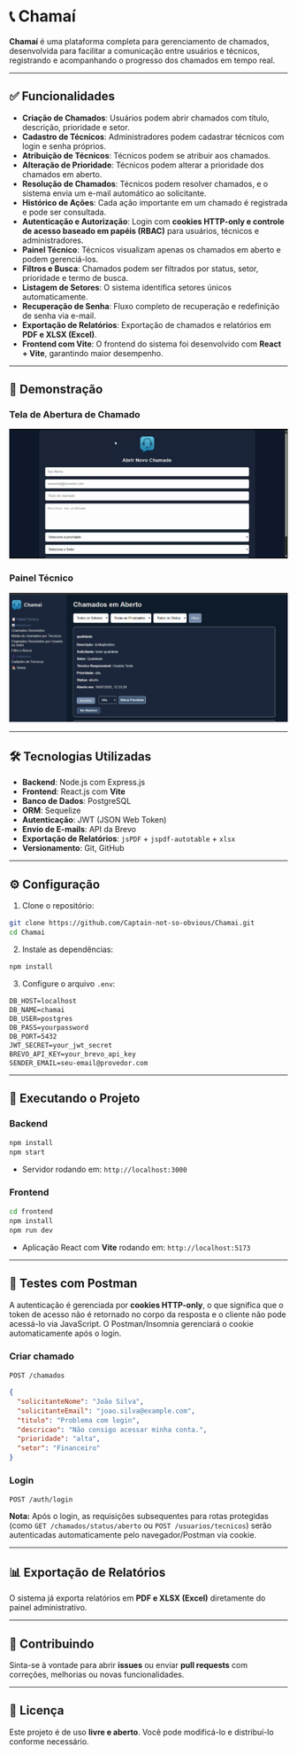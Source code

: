 
# 📞 Chamaí

**Chamaí** é uma plataforma completa para gerenciamento de chamados, desenvolvida para facilitar a comunicação entre usuários e técnicos, registrando e acompanhando o progresso dos chamados em tempo real.

-----

## ✅ Funcionalidades

- **Criação de Chamados**: Usuários podem abrir chamados com título, descrição, prioridade e setor.
- **Cadastro de Técnicos**: Administradores podem cadastrar técnicos com login e senha próprios.
- **Atribuição de Técnicos**: Técnicos podem se atribuir aos chamados.
- **Alteração de Prioridade**: Técnicos podem alterar a prioridade dos chamados em aberto.
- **Resolução de Chamados**: Técnicos podem resolver chamados, e o sistema envia um e-mail automático ao solicitante.
- **Histórico de Ações**: Cada ação importante em um chamado é registrada e pode ser consultada.
- **Autenticação e Autorização**: Login com **cookies HTTP-only e controle de acesso baseado em papéis (RBAC)** para usuários, técnicos e administradores.
- **Painel Técnico**: Técnicos visualizam apenas os chamados em aberto e podem gerenciá-los.
- **Filtros e Busca**: Chamados podem ser filtrados por status, setor, prioridade e termo de busca.
- **Listagem de Setores**: O sistema identifica setores únicos automaticamente.
- **Recuperação de Senha**: Fluxo completo de recuperação e redefinição de senha via e-mail.
- **Exportação de Relatórios**: Exportação de chamados e relatórios em **PDF e XLSX (Excel)**.
- **Frontend com Vite**: O frontend do sistema foi desenvolvido com **React + Vite**, garantindo maior desempenho.

-----

## 📸 Demonstração

### Tela de Abertura de Chamado

![Abertura de Chamado](./docs/screenshots/abertura-chamado.gif)

### Painel Técnico

![Painel Técnico](./docs/screenshots/painel-tecnico.png)

-----

## 🛠 Tecnologias Utilizadas

- **Backend**: Node.js com Express.js
- **Frontend**: React.js com **Vite**
- **Banco de Dados**: PostgreSQL
- **ORM**: Sequelize
- **Autenticação**: JWT (JSON Web Token)
- **Envio de E-mails**: API da Brevo
- **Exportação de Relatórios**: `jsPDF` + `jspdf-autotable` + `xlsx`
- **Versionamento**: Git, GitHub

-----

## ⚙️ Configuração

1.  Clone o repositório:

```bash
git clone https://github.com/Captain-not-so-obvious/Chamai.git
cd Chamai
```

2.  Instale as dependências:

```bash
npm install
```

3.  Configure o arquivo `.env`:

```env
DB_HOST=localhost
DB_NAME=chamai
DB_USER=postgres
DB_PASS=yourpassword
DB_PORT=5432
JWT_SECRET=your_jwt_secret
BREVO_API_KEY=your_brevo_api_key
SENDER_EMAIL=seu-email@provedor.com
```

-----

## 🚀 Executando o Projeto

### Backend

```bash
npm install
npm start
```

- Servidor rodando em: `http://localhost:3000`

### Frontend

```bash
cd frontend
npm install
npm run dev
```

- Aplicação React com **Vite** rodando em: `http://localhost:5173`

-----

## 🧪 Testes com Postman

A autenticação é gerenciada por **cookies HTTP-only**, o que significa que o token de acesso não é retornado no corpo da resposta e o cliente não pode acessá-lo via JavaScript. O Postman/Insomnia gerenciará o cookie automaticamente após o login.

### Criar chamado

```http
POST /chamados
```

```json
{
  "solicitanteNome": "João Silva",
  "solicitanteEmail": "joao.silva@example.com",
  "titulo": "Problema com login",
  "descricao": "Não consigo acessar minha conta.",
  "prioridade": "alta",
  "setor": "Financeiro"
}
```

### Login

```http
POST /auth/login
```

**Nota:** Após o login, as requisições subsequentes para rotas protegidas (como `GET /chamados/status/aberto` ou `POST /usuarios/tecnicos`) serão autenticadas automaticamente pelo navegador/Postman via cookie.

-----

## 📊 Exportação de Relatórios

O sistema já exporta relatórios em **PDF e XLSX (Excel)** diretamente do painel administrativo.

-----

## 🤝 Contribuindo

Sinta-se à vontade para abrir **issues** ou enviar **pull requests** com correções, melhorias ou novas funcionalidades.

-----

## 📄 Licença

Este projeto é de uso **livre e aberto**. Você pode modificá-lo e distribuí-lo conforme necessário.

